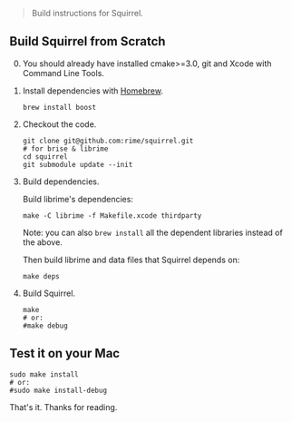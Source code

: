 > Build instructions for Squirrel.

## Build Squirrel from Scratch

0.  You should already have installed cmake>=3.0, git and Xcode with Command Line Tools.

1.  Install dependencies with [Homebrew](http://mxcl.github.com/homebrew/).

        brew install boost

2.  Checkout the code.

        git clone git@github.com:rime/squirrel.git
        # for brise & librime
        cd squirrel
        git submodule update --init

3.  Build dependencies.

    Build librime's dependencies:

        make -C librime -f Makefile.xcode thirdparty

    Note: you can also `brew install` all the dependent libraries instead of the above.

    Then build librime and data files that Squirrel depends on:

        make deps

3.  Build Squirrel.

        make
        # or:
        #make debug

## Test it on your Mac

    sudo make install
    # or:
    #sudo make install-debug

That's it. Thanks for reading.